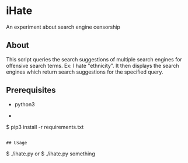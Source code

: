 # iHate
An experiment about search engine censorship

## About
This script queries the search suggestions of multiple search engines
for offensive search terms. Ex: I hate "ethnicity". It then displays
the search engines which return search suggestions for the specified
query.

## Prerequisites
* python3
* ```
$ pip3 install -r requirements.txt
```

## Usage
```
$ ./ihate.py
or
$ ./ihate.py something
```
